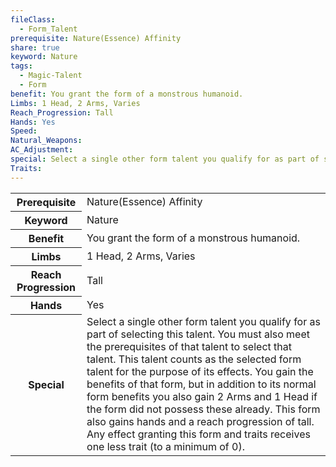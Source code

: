 ```yaml
---
fileClass:
  - Form_Talent
prerequisite: Nature(Essence) Affinity
share: true
keyword: Nature
tags:
  - Magic-Talent
  - Form
benefit: You grant the form of a monstrous humanoid.
Limbs: 1 Head, 2 Arms, Varies
Reach_Progression: Tall
Hands: Yes
Speed: 
Natural_Weapons: 
AC_Adjustment: 
special: Select a single other form talent you qualify for as part of selecting this talent. You must also meet the prerequisites of that talent to select that talent. This talent counts as the selected form talent for the purpose of its effects. You gain the benefits of that form, but in addition to its normal form benefits you also gain 2 Arms and 1 Head if the form did not possess these already. This form also gains hands and a reach progression of tall. Any effect granting this form and traits receives one less trait (to a minimum of 0).
Traits:
---
```

<p><span style="overflow-x: auto;"><table><tbody><tr><th>Prerequisite</th><td>Nature(Essence) Affinity</td></tr><tr><th>Keyword</th><td>Nature</td></tr><tr><th>Benefit</th><td>You grant the form of a monstrous humanoid.</td></tr><tr><th>Limbs</th><td>1 Head, 2 Arms, Varies</td></tr><tr><th>Reach Progression</th><td>Tall</td></tr><tr><th>Hands</th><td>Yes</td></tr><tr><th>Special</th><td>Select a single other form talent you qualify for as part of selecting this talent. You must also meet the prerequisites of that talent to select that talent. This talent counts as the selected form talent for the purpose of its effects. You gain the benefits of that form, but in addition to its normal form benefits you also gain 2 Arms and 1 Head if the form did not possess these already. This form also gains hands and a reach progression of tall. Any effect granting this form and traits receives one less trait (to a minimum of 0).</td></tr></tbody></table></span></p>